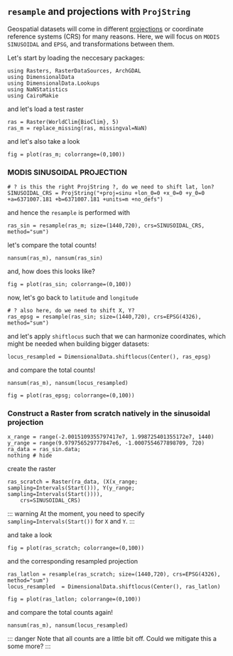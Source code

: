 ## `resample` and projections with `ProjString`

Geospatial datasets will come in different [projections](https://proj.org/en/9.4/operations/projections/index.html) or coordinate reference systems (CRS) for many reasons. Here, we will focus on `MODIS SINUSOIDAL` and `EPSG`, and transformations between them.

Let's start by loading the neccesary packages:

````@example modis
using Rasters, RasterDataSources, ArchGDAL
using DimensionalData
using DimensionalData.Lookups
using NaNStatistics
using CairoMakie
````

and let's load a test raster

````@example modis
ras = Raster(WorldClim{BioClim}, 5)
ras_m = replace_missing(ras, missingval=NaN)
````

and let's also take a look

````@example modis
fig = plot(ras_m; colorrange=(0,100))
````

### MODIS SINUSOIDAL PROJECTION

````@example
# ? is this the right ProjString ?, do we need to shift lat, lon?
SINUSOIDAL_CRS = ProjString("+proj=sinu +lon_0=0 +x_0=0 +y_0=0 +a=6371007.181 +b=6371007.181 +units=m +no_defs")
````

and hence the `resample` is performed with

````@example modis
ras_sin = resample(ras_m; size=(1440,720), crs=SINUSOIDAL_CRS, method="sum")
````

let's compare the total counts!

````@example modis
nansum(ras_m), nansum(ras_sin)
````

and, how does this looks like?

````@example modis
fig = plot(ras_sin; colorrange=(0,100))
````

now, let's go back to `latitude` and `longitude`

````@example modis
# ? also here, do we need to shift X, Y?
ras_epsg = resample(ras_sin; size=(1440,720), crs=EPSG(4326), method="sum")
````

and let's apply `shiftlocus` such that we can harmonize coordinates, which might be needed when building bigger datasets:

````@example modis
locus_resampled = DimensionalData.shiftlocus(Center(), ras_epsg)
````

and compare the total counts!

````@example modis
nansum(ras_m), nansum(locus_resampled)
````

````@example modis
fig = plot(ras_epsg; colorrange=(0,100))
````

### Construct a Raster from scratch natively in the sinusoidal projection

````@example modis
x_range = range(-2.0015109355797417e7, 1.998725401355172e7, 1440)
y_range = range(9.979756529777847e6, -1.0007554677898709, 720)
ra_data = ras_sin.data;
nothing # hide
````

create the raster

````@example modis
ras_scratch = Raster(ra_data, (X(x_range; sampling=Intervals(Start())), Y(y_range; sampling=Intervals(Start()))),
    crs=SINUSOIDAL_CRS)
````

::: warning
At the moment, you need to specify `sampling=Intervals(Start())` for `X` and `Y`.
:::

and take a look

````@example modis
fig = plot(ras_scratch; colorrange=(0,100))
````

and the corresponding resampled projection

````@example modis
ras_latlon = resample(ras_scratch; size=(1440,720), crs=EPSG(4326), method="sum")
locus_resampled  = DimensionalData.shiftlocus(Center(), ras_latlon)
````

````@example modis
fig = plot(ras_latlon; colorrange=(0,100))
````

and compare the total counts again!

````@example modis
nansum(ras_m), nansum(locus_resampled)
````

::: danger
Note that all counts are a little bit off. Could we mitigate this a some more?
:::



